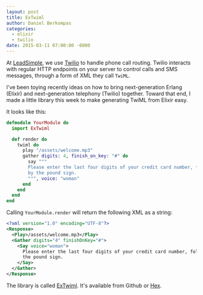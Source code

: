 ```yaml
---
layout: post
title: ExTwiml
author: Daniel Berkompas
categories:
  - elixir
  - twilio
date: 2015-03-11 07:00:00 -0800
---
```


At [LeadSimple](http://leadsimple.com), we use [Twilio](http://twilio.com) to handle phone call routing. Twilio interacts with regular HTTP endpoints on your server to control calls and SMS messages, through a form of XML they call `TwiML`.

I've been toying recently ideas on how to bring next-generation Erlang (Elixir) and next-generation telephony (Twilio) together. Toward that end, I made a little library this week to make generating TwiML from Elixir easy.

<!-- more -->

It looks like this:

```elixir
defmodule YourModule do
  import ExTwiml

  def render do
    twiml do
      play "/assets/welcome.mp3"
      gather digits: 4, finish_on_key: "#" do
        say """
        Please enter the last four digits of your credit card number, followed
        by the pound sign.
        """, voice: "woman"
      end
    end
  end
end
```

Calling `YourModule.render` will return the following XML as a string:

```xml
<?xml version="1.0" encoding="UTF-8"?>
<Response>
  <Play>/assets/welcome.mp3</Play>
  <Gather digits="4" finishOnKey="#">
    <Say voice="woman">
      Please enter the last four digits of your credit card number, followed by
      the pound sign.
    </Say>
  </Gather>
</Response>
```

The library is called [ExTwiml](https://github.com/danielberkompas/ex_twiml). It's available from Github or [Hex](https://hex.pm/packages/ex_twiml).

